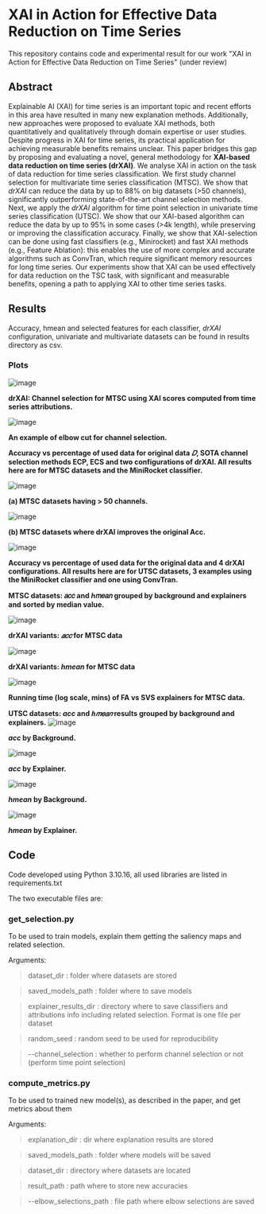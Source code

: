 # XAI in Action for Effective Data Reduction on Time Series

This repository contains code and experimental result for our work "XAI in Action for Effective Data Reduction on Time Series"
(under review) 

## Abstract 

Explainable AI (XAI) for time series is an important topic and recent efforts in this area have resulted in many new 
explanation methods. Additionally, new approaches were proposed to evaluate XAI methods, both quantitatively and 
qualitatively through domain expertise or user studies.
Despite progress in XAI for time series, its practical application for achieving measurable benefits remains unclear.
This paper bridges this gap by proposing and evaluating a novel, general methodology for
**XAI-based data reduction on time series (drXAI)**. We analyse XAI in action on the task of data reduction for time 
series classification. We first study channel selection for multivariate time series classification (MTSC). We show that
*drXAI* can reduce the data by up to 88\% on big datasets (>50 channels), significantly outperforming state-of-the-art
channel selection methods. Next, we apply the *drXAI* algorithm for time point selection in univariate time series 
classification (UTSC). We show that our XAI-based algorithm can reduce the data by up to 95\% in some cases (>4k length),
while preserving or improving the classification accuracy. Finally, we show that XAI-selection can be done using fast 
classifiers (e.g., Minirocket) and fast XAI methods (e.g., Feature Ablation): this enables the use of more complex and 
accurate algorithms such as ConvTran, which require significant memory resources for long time series.
Our experiments show that XAI can be used effectively for data reduction on the TSC task, with significant and 
measurable benefits, opening a path to applying XAI to other time series tasks.

## Results

Accuracy, hmean and selected features for each classifier, *drXAI* configuration, univariate and multivariate datasets 
can be found in results directory as csv.

### Plots 

![image](https://github.com/davide-serramazza/drXAI-CIKM2025/blob/main/plots/channel_selection_diagram.png)

**drXAI: Channel selection for MTSC using XAI scores computed from time series attributions.**

![image](https://github.com/davide-serramazza/drXAI-CIKM2025/blob/main/plots/elbow_cut.png)

**An example of elbow cut for channel selection.** <br>


**Accuracy vs percentage of used data for original data *𝐷*, SOTA channel selection methods ECP, ECS and two
configurations of drXAI. All results here are for MTSC datasets and the MiniRocket classifier.**

![image](https://github.com/davide-serramazza/drXAI-CIKM2025/blob/main/plots/miniRocket_accVSDataRed_bigDatasets.png)

**(a) MTSC datasets having > 50 channels.**

![image](https://github.com/davide-serramazza/drXAI-CIKM2025/blob/main/plots/miniRocket_accVSDataRed_BetterAccuracy.png)

**(b) MTSC datasets where drXAI improves the original Acc.**  <br>

![image](https://github.com/davide-serramazza/drXAI-CIKM2025/blob/main/plots/Univariate_accVSdataSaved.png) 

**Accuracy vs percentage of used data for the original data and 4 drXAI configurations. All results here are for UTSC 
datasets, 3 examples using the MiniRocket classifier and one using ConvTran.**  <br>


**MTSC datasets: 𝑎𝑐𝑐 and ℎ𝑚𝑒𝑎𝑛 grouped by background and explainers and sorted by median value.** 

![image](https://github.com/davide-serramazza/drXAI-CIKM2025/blob/main/plots/MTSC_cofigs_accs.png)

**drXAI variants: *𝑎𝑐𝑐* for MTSC data**

![image](https://github.com/davide-serramazza/drXAI-CIKM2025/blob/main/plots/MTSC_cofigs_hmean.png)

**drXAI variants: *hmean* for MTSC data**  <br>


![image](https://github.com/davide-serramazza/drXAI-CIKM2025/blob/main/plots/MTSC_background_runnning_time.png)

**Running time (log scale, mins) of FA vs SVS explainers for MTSC data.**  <br>



**UTSC datasets: *acc* and *ℎ𝑚𝑒𝑎𝑛* results grouped by background and explainers.**
![image](https://github.com/davide-serramazza/drXAI-CIKM2025/blob/main/plots/Uni_acc_backgrounds.png)

***acc* by Background.**

![image](https://github.com/davide-serramazza/drXAI-CIKM2025/blob/main/plots/Uni_acc_explainers.png)

***acc* by Explainer.**

![image](https://github.com/davide-serramazza/drXAI-CIKM2025/blob/main/plots/Uni_h_backgrounds.png)

***hmean* by Background.**

![image](https://github.com/davide-serramazza/drXAI-CIKM2025/blob/main/plots/Uni_h_explainers.png)

***hmean* by Explainer.**

## Code 

Code developed using Python 3.10.16, all used libraries are listed in requirements.txt

The two executable files are:

### get_selection.py
To be used to train models, explain them getting the saliency maps and related selection. <br>

Arguments:

> dataset_dir : folder where datasets are stored

> saved_models_path : folder where to save models

> explainer_results_dir : directory where to save classifiers and attributions info including related selection. Format is one file per dataset

> random_seed : random seed to be used for reproducibility

> --channel_selection : whether to perform channel selection or not (perform time point selection)

### compute_metrics.py
To be used to trained new model(s), as described in the paper, and get metrics about them

Arguments:

> explanation_dir : dir where explanation results are stored

> saved_models_path : folder where models will be saved

> dataset_dir : directory where datasets are located

> result_path : path where to store new accuracies

> --elbow_selections_path : file path where elbow selections are saved
